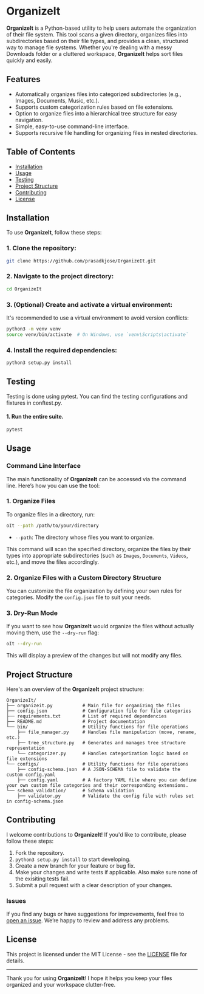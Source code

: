 # OrganizeIt

**OrganizeIt** is a Python-based utility to help users automate the organization of their file system. This tool scans a given directory, organizes files into subdirectories based on their file types, and provides a clean, structured way to manage file systems. Whether you're dealing with a messy Downloads folder or a cluttered workspace, **OrganizeIt** helps sort files quickly and easily.

## Features

- Automatically organizes files into categorized subdirectories (e.g., Images, Documents, Music, etc.).
- Supports custom categorization rules based on file extensions.
- Option to organize files into a hierarchical tree structure for easy navigation.
- Simple, easy-to-use command-line interface.
- Supports recursive file handling for organizing files in nested directories.

## Table of Contents

- [Installation](#installation)
- [Usage](#usage)
- [Testing](#testing)
- [Project Structure](#project-structure)
- [Contributing](#contributing)
- [License](#license)

## Installation

To use **OrganizeIt**, follow these steps:

### 1. Clone the repository:

```bash
git clone https://github.com/prasadkjose/OrganizeIt.git
```

### 2. Navigate to the project directory:

```bash
cd OrganizeIt
```

### 3. (Optional) Create and activate a virtual environment:

It's recommended to use a virtual environment to avoid version conflicts:

```bash
python3 -m venv venv
source venv/bin/activate  # On Windows, use `venv\Scripts\activate`
```

### 4. Install the required dependencies:

```bash
python3 setup.py install
```
## Testing

Testing is done using pytest. You can find the testing configurations and fixtures in conftest.py. 
#### 1. Run the entire suite. 
```bash
pytest
```
## Usage

### Command Line Interface

The main functionality of **OrganizeIt** can be accessed via the command line. Here’s how you can use the tool:

### 1. Organize Files

To organize files in a directory, run:

```bash
oIt --path /path/to/your/directory
```

- `--path`: The directory whose files you want to organize.

This command will scan the specified directory, organize the files by their types into appropriate subdirectories (such as `Images`, `Documents`, `Videos`, etc.), and move the files accordingly.

### 2. Organize Files with a Custom Directory Structure

You can customize the file organization by defining your own rules for categories. Modify the `config.json` file to suit your needs.

### 3. Dry-Run Mode

If you want to see how **OrganizeIt** would organize the files without actually moving them, use the `--dry-run` flag:

```bash
oIt --dry-run
```

This will display a preview of the changes but will not modify any files.

## Project Structure

Here's an overview of the **OrganizeIt** project structure:

```
OrganizeIt/
├── organizeit.py           # Main file for organizing the files
├── config.json             # Configuration file for file categories
├── requirements.txt        # List of required dependencies
├── README.md               # Project documentation
└── bin/                    # Utility functions for file operations
    ├── file_manager.py     # Handles file manipulation (move, rename, etc.)
    ├── tree_structure.py   # Generates and manages tree structure representation
    └── categorizer.py      # Handles categorization logic based on file extensions
└── configs/                # Utility functions for file operations
    ├── config-schema.json  # A JSON-SCHEMA file to validate the custom config.yaml
    ├── config.yaml         # A factory YAML file where you can define your own custom file categories and their corresponding extensions.
└── schema_validation/      # Schema validation 
    ├── validator.py        # Validate the config file with rules set in config-schema.json
```

## Contributing

I welcome contributions to **OrganizeIt**! If you'd like to contribute, please follow these steps:

1. Fork the repository.
2. ```python3 setup.py install``` to start developing.
2. Create a new branch for your feature or bug fix.
3. Make your changes and write tests if applicable. Also make sure none of the exisiting tests fail. 
4. Submit a pull request with a clear description of your changes.

### Issues

If you find any bugs or have suggestions for improvements, feel free to [open an issue](https://github.com/prasadkjose/OrganizeIt/issues). We’re happy to review and address any problems.

## License

This project is licensed under the MIT License - see the [LICENSE](LICENSE) file for details.

---

Thank you for using **OrganizeIt**! I hope it helps you keep your files organized and your workspace clutter-free.
